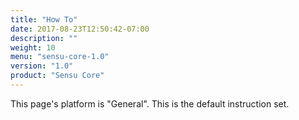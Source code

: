 ```yaml
---
title: "How To"
date: 2017-08-23T12:50:42-07:00
description: ""
weight: 10
menu: "sensu-core-1.0"
version: "1.0"
product: "Sensu Core"
---
```


This page's platform is "General". This is the default instruction set.
